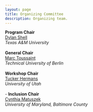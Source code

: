 ```yaml
---
layout: page
title: Organizing Committee
description: Organizing team.
---
```

<div>
    <div class="row text-center">
            <b>Program Chair</b><br>
            <a href="http://robotics.cs.tamu.edu/dshell">Dylan Shell</a><br>
            <i>Texas A&amp;M University</i><br>
            <br>
	    <b>General Chair</b><br>
            <a href="https://www.user.tu-berlin.de/mtoussai/">Marc Toussaint</a><br>
            <i>Technical University of Berlin</i><br>
            <br>
	    <b>Workshop Chair</b><br>
            <a href="http://www.cs.utah.edu/~thermans/">Tucker Hermans</a><br>
            <i>University of Utah</i><br>
            <br>-
	    <!--<b>Publication Chair</b><br>
            <a href="http://www.cs.utah.edu/~thermans/">Tucker Hermans</a><br>
            <i>University of Utah</i><br>
            <br>-->
	    <b>Inclusion Chair</b><br>
            <a href="https://www.csee.umbc.edu/people/faculty/cynthia-matuszek/">Cynthia Matuszek</a><br>
            <i>University of Maryland, Baltimore County</i><br>
            <br>
</div>








